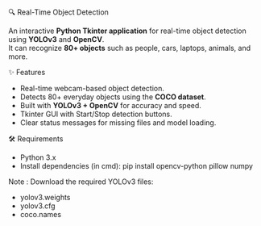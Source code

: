 🔍 Real-Time Object Detection

An interactive **Python Tkinter application** for real-time object detection using **YOLOv3** and **OpenCV**.  
It can recognize **80+ objects** such as people, cars, laptops, animals, and more.

✨ Features
- Real-time webcam-based object detection.
- Detects 80+ everyday objects using the **COCO dataset**.
- Built with **YOLOv3 + OpenCV** for accuracy and speed.
- Tkinter GUI with Start/Stop detection buttons.
- Clear status messages for missing files and model loading.

🛠️ Requirements
- Python 3.x  
- Install dependencies (in cmd):
  pip install opencv-python pillow numpy

Note : Download the required YOLOv3 files:
- yolov3.weights
- yolov3.cfg
- coco.names
